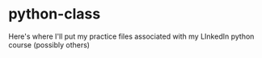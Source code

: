 # python-class
Here's where I'll put my practice files associated with my LInkedIn python course (possibly others)

